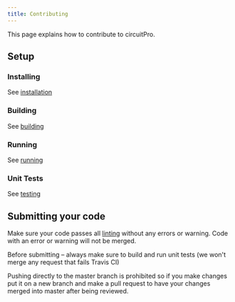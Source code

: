 ```yaml
---
title: Contributing
---
```


This page explains how to contribute to circuitPro.

## Setup

### Installing

See [installation](./Installation)

### Building

See [building](./Running#backend)

### Running

See [running](./Running#frontend)

### Unit Tests

See [testing](./Running#testing)

## Submitting your code

Make sure your code passes all [linting](./Running#linting) without any errors or warning. Code with an error or warning will not be merged.

Before submitting – always make sure to build and run unit tests (we won't merge any request that fails Travis CI)

Pushing directly to the master branch is prohibited so if you make changes put it on a new branch and make a pull request to have your changes merged into master after being reviewed.
